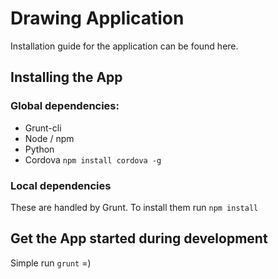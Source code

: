 # Drawing Application

Installation guide for the application can be found here.

## Installing the App

### Global dependencies:

* Grunt-cli
* Node / npm
* Python
* Cordova `npm install cordova -g`

### Local dependencies

These are handled by Grunt. To install them run `npm install`

## Get the App started during development

Simple run `grunt` =)